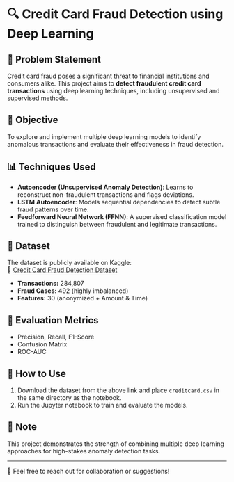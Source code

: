 
# 🔍 Credit Card Fraud Detection using Deep Learning

## 🧠 Problem Statement
Credit card fraud poses a significant threat to financial institutions and consumers alike. 
This project aims to **detect fraudulent credit card transactions** using deep learning techniques, including unsupervised and supervised methods.

## 🎯 Objective
To explore and implement multiple deep learning models to identify anomalous transactions and evaluate their effectiveness in fraud detection.

## 📊 Techniques Used
- **Autoencoder (Unsupervised Anomaly Detection)**: Learns to reconstruct non-fraudulent transactions and flags deviations.
- **LSTM Autoencoder**: Models sequential dependencies to detect subtle fraud patterns over time.
- **Feedforward Neural Network (FFNN)**: A supervised classification model trained to distinguish between fraudulent and legitimate transactions.

## 📁 Dataset
The dataset is publicly available on Kaggle:  
🔗 [Credit Card Fraud Detection Dataset](https://www.kaggle.com/datasets/mlg-ulb/creditcardfraud)  
- **Transactions:** 284,807
- **Fraud Cases:** 492 (highly imbalanced)
- **Features:** 30 (anonymized + Amount & Time)

## 🧪 Evaluation Metrics
- Precision, Recall, F1-Score
- Confusion Matrix
- ROC-AUC

## 🚀 How to Use
1. Download the dataset from the above link and place `creditcard.csv` in the same directory as the notebook.
2. Run the Jupyter notebook to train and evaluate the models.

## 📌 Note
This project demonstrates the strength of combining multiple deep learning approaches for high-stakes anomaly detection tasks.

---

📧 Feel free to reach out for collaboration or suggestions!
